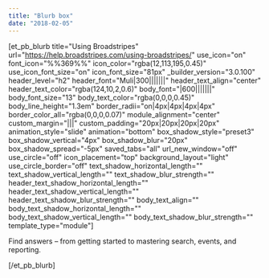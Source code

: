 ```yaml
---
title: "Blurb box"
date: "2018-02-05"
---
```


\[et\_pb\_blurb title="Using Broadstripes" url="https://help.broadstripes.com/using-broadstripes/" use\_icon="on" font\_icon="%%369%%" icon\_color="rgba(12,113,195,0.45)" use\_icon\_font\_size="on" icon\_font\_size="81px" \_builder\_version="3.0.100" header\_level="h2" header\_font="Muli|300|||||||" header\_text\_align="center" header\_text\_color="rgba(124,10,2,0.6)" body\_font="|600|||||||" body\_font\_size="13" body\_text\_color="rgba(0,0,0,0.45)" body\_line\_height="1.3em" border\_radii="on|4px|4px|4px|4px" border\_color\_all="rgba(0,0,0,0.07)" module\_alignment="center" custom\_margin="|||" custom\_padding="20px|20px|20px|20px" animation\_style="slide" animation="bottom" box\_shadow\_style="preset3" box\_shadow\_vertical="4px" box\_shadow\_blur="20px" box\_shadow\_spread="-5px" saved\_tabs="all" url\_new\_window="off" use\_circle="off" icon\_placement="top" background\_layout="light" use\_circle\_border="off" text\_shadow\_horizontal\_length="" text\_shadow\_vertical\_length="" text\_shadow\_blur\_strength="" header\_text\_shadow\_horizontal\_length="" header\_text\_shadow\_vertical\_length="" header\_text\_shadow\_blur\_strength="" body\_text\_align="" body\_text\_shadow\_horizontal\_length="" body\_text\_shadow\_vertical\_length="" body\_text\_shadow\_blur\_strength="" template\_type="module"\]

Find answers – from getting started to mastering search, events, and reporting.

\[/et\_pb\_blurb\]
